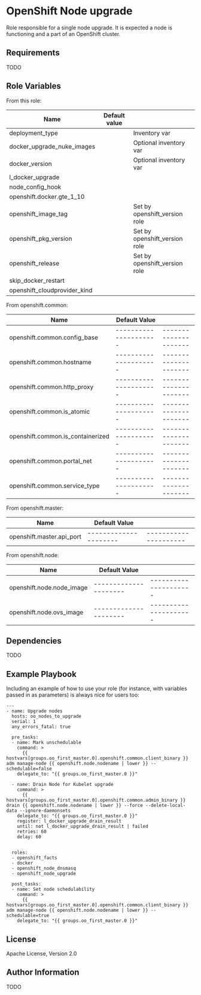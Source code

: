 OpenShift Node upgrade
=========

Role responsible for a single node upgrade.
It is expected a node is functioning and a part of an OpenShift cluster.

Requirements
------------

TODO

Role Variables
--------------
From this role:

| Name                           | Default value         |                                                        |
|--------------------------------|-----------------------|--------------------------------------------------------|
| deployment_type                |                       | Inventory var                                          |
| docker_upgrade_nuke_images     |                       | Optional inventory var                                 |
| docker_version                 |                       | Optional inventory var                                 |
| l_docker_upgrade               |                       |                                                        |
| node_config_hook               |                       |                                                        |
| openshift.docker.gte_1_10      |                       |                                                        |
| openshift_image_tag            |                       | Set by openshift_version role                          |
| openshift_pkg_version          |                       | Set by openshift_version role                          |
| openshift_release              |                       | Set by openshift_version role                          |
| skip_docker_restart            |                       |                                                        |
| openshift_cloudprovider_kind   |                       |                                                        |

From openshift.common:

| Name                               |  Default Value      |                     |
|------------------------------------|---------------------|---------------------|
| openshift.common.config_base       |---------------------|---------------------|
| openshift.common.hostname          |---------------------|---------------------|
| openshift.common.http_proxy        |---------------------|---------------------|
| openshift.common.is_atomic         |---------------------|---------------------|
| openshift.common.is_containerized  |---------------------|---------------------|
| openshift.common.portal_net        |---------------------|---------------------|
| openshift.common.service_type      |---------------------|---------------------|

From openshift.master:

| Name                               |  Default Value      |                     |
|------------------------------------|---------------------|---------------------|
| openshift.master.api_port          |---------------------|---------------------|

From openshift.node:

| Name                               |  Default Value      |                     |
|------------------------------------|---------------------|---------------------|
| openshift.node.node_image          |---------------------|---------------------|
| openshift.node.ovs_image           |---------------------|---------------------|


Dependencies
------------


TODO

Example Playbook
----------------

Including an example of how to use your role (for instance, with variables passed in as parameters) is always nice for users too:

```
---
- name: Upgrade nodes
  hosts: oo_nodes_to_upgrade
  serial: 1
  any_errors_fatal: true

  pre_tasks:
  - name: Mark unschedulable
    command: >
      {{ hostvars[groups.oo_first_master.0].openshift.common.client_binary }} adm manage-node {{ openshift.node.nodename | lower }} --schedulable=false
    delegate_to: "{{ groups.oo_first_master.0 }}"

  - name: Drain Node for Kubelet upgrade
    command: >
      {{ hostvars[groups.oo_first_master.0].openshift.common.admin_binary }} drain {{ openshift.node.nodename | lower }} --force --delete-local-data --ignore-daemonsets
    delegate_to: "{{ groups.oo_first_master.0 }}"
    register: l_docker_upgrade_drain_result
    until: not l_docker_upgrade_drain_result | failed
    retries: 60
    delay: 60


  roles:
  - openshift_facts
  - docker
  - openshift_node_dnsmasq
  - openshift_node_upgrade

  post_tasks:
  - name: Set node schedulability
    command: >
      {{ hostvars[groups.oo_first_master.0].openshift.common.client_binary }} adm manage-node {{ openshift.node.nodename | lower }} --schedulable=true
    delegate_to: "{{ groups.oo_first_master.0 }}"
```

License
-------

Apache License, Version 2.0

Author Information
------------------

TODO
